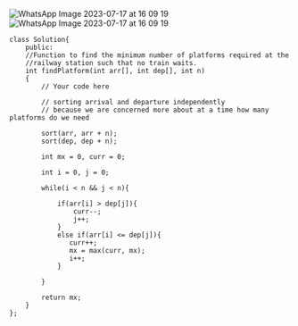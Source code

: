 ![WhatsApp Image 2023-07-17 at 16 09 19](https://user-images.githubusercontent.com/73538974/253916864-eecbe819-86b0-48d1-b494-80240c7a0049.jpg)
![WhatsApp Image 2023-07-17 at 16 09 19](https://user-images.githubusercontent.com/73538974/253916889-c1289ae7-7466-4ebe-812e-ec9a4a5f1093.jpg)
        
```
class Solution{
    public:
    //Function to find the minimum number of platforms required at the
    //railway station such that no train waits.
    int findPlatform(int arr[], int dep[], int n)
    {
    	// Your code here
    	
    	// sorting arrival and departure independently
    	// because we are concerned more about at a time how many platforms do we need
    	
    	sort(arr, arr + n);
    	sort(dep, dep + n);
    	
    	int mx = 0, curr = 0;
    	
    	int i = 0, j = 0;
    	
    	while(i < n && j < n){
    	    
    	    if(arr[i] > dep[j]){
    	        curr--;
    	        j++;
    	    }
    	    else if(arr[i] <= dep[j]){
    	       curr++;
    	       mx = max(curr, mx);
    	       i++;
    	    }
    	    
    	}
    	
    	return mx;
    }
};

```
